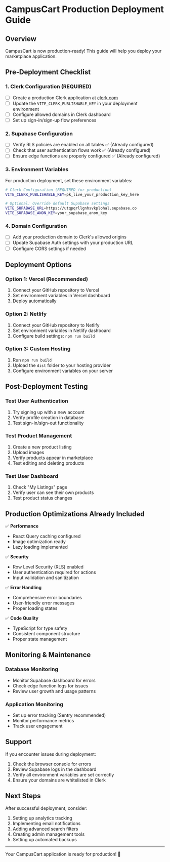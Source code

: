 # CampusCart Production Deployment Guide

## Overview
CampusCart is now production-ready! This guide will help you deploy your marketplace application.

## Pre-Deployment Checklist

### 1. Clerk Configuration (REQUIRED)
- [ ] Create a production Clerk application at [clerk.com](https://clerk.com)
- [ ] Update the `VITE_CLERK_PUBLISHABLE_KEY` in your deployment environment
- [ ] Configure allowed domains in Clerk dashboard
- [ ] Set up sign-in/sign-up flow preferences

### 2. Supabase Configuration
- [ ] Verify RLS policies are enabled on all tables ✅ (Already configured)
- [ ] Check that user authentication flows work ✅ (Already configured)
- [ ] Ensure edge functions are properly configured ✅ (Already configured)

### 3. Environment Variables
For production deployment, set these environment variables:

```bash
# Clerk Configuration (REQUIRED for production)
VITE_CLERK_PUBLISHABLE_KEY=pk_live_your_production_key_here

# Optional: Override default Supabase settings
VITE_SUPABASE_URL=https://utqpqrllgnhsvkplohal.supabase.co
VITE_SUPABASE_ANON_KEY=your_supabase_anon_key
```

### 4. Domain Configuration
- [ ] Add your production domain to Clerk's allowed origins
- [ ] Update Supabase Auth settings with your production URL
- [ ] Configure CORS settings if needed

## Deployment Options

### Option 1: Vercel (Recommended)
1. Connect your GitHub repository to Vercel
2. Set environment variables in Vercel dashboard
3. Deploy automatically

### Option 2: Netlify
1. Connect your GitHub repository to Netlify
2. Set environment variables in Netlify dashboard
3. Configure build settings: `npm run build`

### Option 3: Custom Hosting
1. Run `npm run build`
2. Upload the `dist` folder to your hosting provider
3. Configure environment variables on your server

## Post-Deployment Testing

### Test User Authentication
1. Try signing up with a new account
2. Verify profile creation in database
3. Test sign-in/sign-out functionality

### Test Product Management
1. Create a new product listing
2. Upload images
3. Verify products appear in marketplace
4. Test editing and deleting products

### Test User Dashboard
1. Check "My Listings" page
2. Verify user can see their own products
3. Test product status changes

## Production Optimizations Already Included

✅ **Performance**
- React Query caching configured
- Image optimization ready
- Lazy loading implemented

✅ **Security**
- Row Level Security (RLS) enabled
- User authentication required for actions
- Input validation and sanitization

✅ **Error Handling**
- Comprehensive error boundaries
- User-friendly error messages
- Proper loading states

✅ **Code Quality**
- TypeScript for type safety
- Consistent component structure
- Proper state management

## Monitoring & Maintenance

### Database Monitoring
- Monitor Supabase dashboard for errors
- Check edge function logs for issues
- Review user growth and usage patterns

### Application Monitoring
- Set up error tracking (Sentry recommended)
- Monitor performance metrics
- Track user engagement

## Support

If you encounter issues during deployment:
1. Check the browser console for errors
2. Review Supabase logs in the dashboard
3. Verify all environment variables are set correctly
4. Ensure your domains are whitelisted in Clerk

## Next Steps

After successful deployment, consider:
1. Setting up analytics tracking
2. Implementing email notifications
3. Adding advanced search filters
4. Creating admin management tools
5. Setting up automated backups

---

Your CampusCart application is ready for production! 🚀